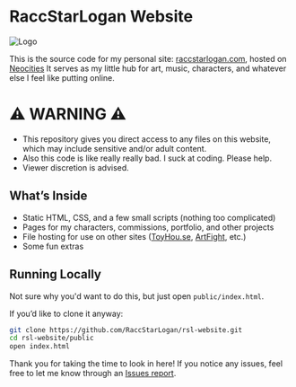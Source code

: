 # RaccStarLogan Website

![Logo](https://raccstarlogan.com/headerlogo.png)

This is the source code for my personal site: [raccstarlogan.com](https://raccstarlogan.com), hosted on [Neocities](https://neocities.org)
It serves as my little hub for art, music, characters, and whatever else I feel like putting online.

# ⚠️ WARNING ⚠️

- This repository gives you direct access to any files on this website, which may include sensitive and/or adult content.
- Also this code is like really really bad. I suck at coding. Please help.
- Viewer discretion is advised.

## What’s Inside
- Static HTML, CSS, and a few small scripts (nothing too complicated)
- Pages for my characters, commissions, portfolio, and other projects
- File hosting for use on other sites ([ToyHou.se](https://toyhou.se), [ArtFight](https://artfight.net), etc.)
- Some fun extras

## Running Locally
Not sure why you'd want to do this, but just open `public/index.html`.

If you’d like to clone it anyway:

```bash
git clone https://github.com/RaccStarLogan/rsl-website.git
cd rsl-website/public
open index.html
```

Thank you for taking the time to look in here! If you notice any issues, feel free to let me know through an [Issues report](https://github.com/RaccStarLogan/rsl-website/issues).
